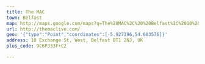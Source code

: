 ```yaml
---
title: The MAC
town: Belfast
map: http://maps.google.com/maps?q=The%20MAC%2C%20%20Belfast%2C%2010%20Exchange%20Street%20West%2C%20Belfast%2C%20GB%2C%20BT1%202NJ
url: http://themaclive.com/
geo: '{"type":"Point","coordinates":[-5.927396,54.603576]}'
address: 10 Exchange St, West, Belfast BT1 2NJ, UK
plus_code: 9C6PJ33F+C2

---
```


